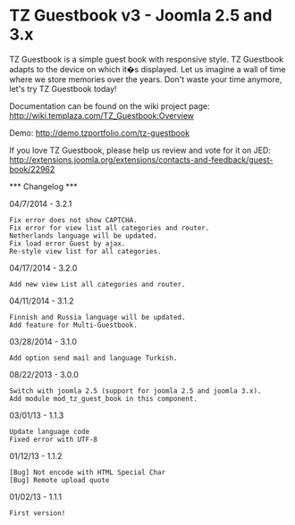 # TZ Guestbook v3 - Joomla 2.5 and 3.x

TZ Guestbook is a simple guest book with responsive style. TZ Guestbook adapts to the device on which it�s displayed. Let us imagine a wall of time where we store memories over the years. Don't waste your time anymore, let's try TZ Guestbook today! 

Documentation can be found on the wiki project page: http://wiki.templaza.com/TZ_Guestbook:Overview

Demo: http://demo.tzportfolio.com/tz-guestbook

If you love TZ Guestbook, please help us review and vote for it on JED: http://extensions.joomla.org/extensions/contacts-and-feedback/guest-book/22962

*** Changelog ***

04/7/2014 - 3.2.1

	Fix error does not show CAPTCHA.
	Fix error for view list all categories and router.	
	Netherlands language will be updated.	
	Fix load error Guest by ajax.
	Re-style view list for all categories.

04/17/2014 - 3.2.0

	Add new view List all categories and router.	
	
04/11/2014 - 3.1.2
	
	Finnish and Russia language will be updated.
	Add feature for Multi-Guestbook.
	
03/28/2014 - 3.1.0

	Add option send mail and language Turkish.
	
08/22/2013 - 3.0.0

    Switch with joomla 2.5 (support for joomla 2.5 and joomla 3.x).
    Add module mod_tz_guest_book in this component.

03/01/13 - 1.1.3

    Update language code
    Fixed error with UTF-8

01/12/13 - 1.1.2
	
    [Bug] Not encode with HTML Special Char
    [Bug] Remote upload quote
	
01/02/13 - 1.1.1
	
	First version!
